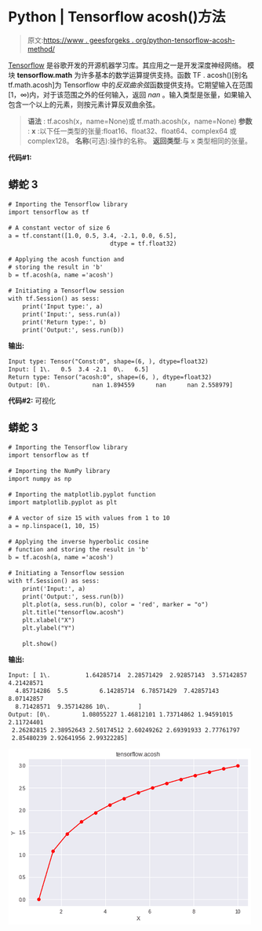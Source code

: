 # Python | Tensorflow acosh()方法

> 原文:[https://www . geesforgeks . org/python-tensorflow-acosh-method/](https://www.geeksforgeeks.org/python-tensorflow-acosh-method/)

[Tensorflow](https://www.geeksforgeeks.org/introduction-to-tensorflow/) 是谷歌开发的开源机器学习库。其应用之一是开发深度神经网络。
模块 **tensorflow.math** 为许多基本的数学运算提供支持。函数 TF . acosh()[别名 tf.math.acosh]为 Tensorflow 中的*反双曲余弦*函数提供支持。它期望输入在范围[1，∞)内，对于该范围之外的任何输入，返回 *nan* 。输入类型是张量，如果输入包含一个以上的元素，则按元素计算反双曲余弦。

> **语法** : tf.acosh(x，name=None)或 tf.math.acosh(x，name=None)
> **参数** :
> **x** :以下任一类型的张量:float16、float32、float64、complex64 或 complex128。
> **名称**(可选):操作的名称。
> **返回类型**:与 x 类型相同的张量。

**代码#1:**

## 蟒蛇 3

```
# Importing the Tensorflow library
import tensorflow as tf

# A constant vector of size 6
a = tf.constant([1.0, 0.5, 3.4, -2.1, 0.0, 6.5],
                             dtype = tf.float32)

# Applying the acosh function and
# storing the result in 'b'
b = tf.acosh(a, name ='acosh')

# Initiating a Tensorflow session
with tf.Session() as sess:
    print('Input type:', a)
    print('Input:', sess.run(a))
    print('Return type:', b)
    print('Output:', sess.run(b))
```

**输出:**

```
Input type: Tensor("Const:0", shape=(6, ), dtype=float32)
Input: [ 1\.   0.5  3.4 -2.1  0\.   6.5]
Return type: Tensor("acosh:0", shape=(6, ), dtype=float32)
Output: [0\.            nan 1.894559      nan      nan 2.558979]
```

**代码#2:** 可视化

## 蟒蛇 3

```
# Importing the Tensorflow library
import tensorflow as tf

# Importing the NumPy library
import numpy as np

# Importing the matplotlib.pyplot function
import matplotlib.pyplot as plt

# A vector of size 15 with values from 1 to 10
a = np.linspace(1, 10, 15)

# Applying the inverse hyperbolic cosine
# function and storing the result in 'b'
b = tf.acosh(a, name ='acosh')

# Initiating a Tensorflow session
with tf.Session() as sess:
    print('Input:', a)
    print('Output:', sess.run(b))
    plt.plot(a, sess.run(b), color = 'red', marker = "o")
    plt.title("tensorflow.acosh")
    plt.xlabel("X")
    plt.ylabel("Y")

    plt.show()
```

**输出:**

```
Input: [ 1\.          1.64285714  2.28571429  2.92857143  3.57142857  4.21428571
  4.85714286  5.5         6.14285714  6.78571429  7.42857143  8.07142857
  8.71428571  9.35714286 10\.        ]
Output: [0\.         1.08055227 1.46812101 1.73714862 1.94591015 2.11724401
 2.26282815 2.38952643 2.50174512 2.60249262 2.69391933 2.77761797
 2.85480239 2.92641956 2.99322285]
```

![](img/7e692e0af58857e787069ac196c224c5.png)